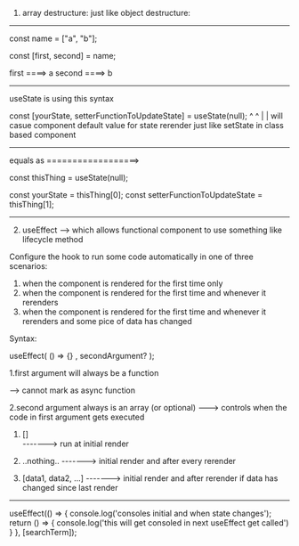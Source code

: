 1. array destructure:
just like object destructure:
---------------------
const name = ["a", "b"];

const [first, second] = name;

first ====> a
second ====> b

----------------------

useState is using this syntax

const [yourState, setterFunctionToUpdateState] = useState(null);
                            ^                         ^
                            |                         |
                  will casue component         default value for state
                  rerender just like 
                  setState in 
                  class based component

-------------------
equals as ==================>

const thisThing = useState(null);

const yourState = thisThing[0];
const setterFunctionToUpdateState = thisThing[1];

--------------------------------

2. useEffect  --> 
which allows functional component to use something like lifecycle method

Configure the hook to run some code automatically in one of three scenarios:
1. when the component is rendered for the first time only
2. when the component is rendered for the first time and whenever it rerenders
3. when the component is rendered for the first time and whenever it rerenders and some pice of data has changed

Syntax:

useEffect( () => {} , secondArgument? );

1.first argument will always be a function 

--> cannot mark as async function

2.second argument always is an array (or optional) 
---> controls when the code in first argument gets executed
   
   1. []  
   -------> run at initial render

   2. ..nothing..
   -------> initial render and after every rerender

   3. [data1, data2, ...] 
   -------> initial render and after rerender if data has changed since last render

   -----------------------------

   useEffect(() => {
  console.log('consoles initial and when state changes');
  return () => {
    console.log('this will get consoled in next useEffect get called')
  }
}, [searchTerm]);

